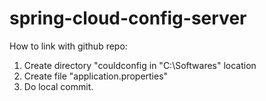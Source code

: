 # spring-cloud-config-server

How to link with github repo:
1. Create directory "couldconfig in "C:\Softwares\" location
2. Create file "application.properties"
3. Do local commit.

